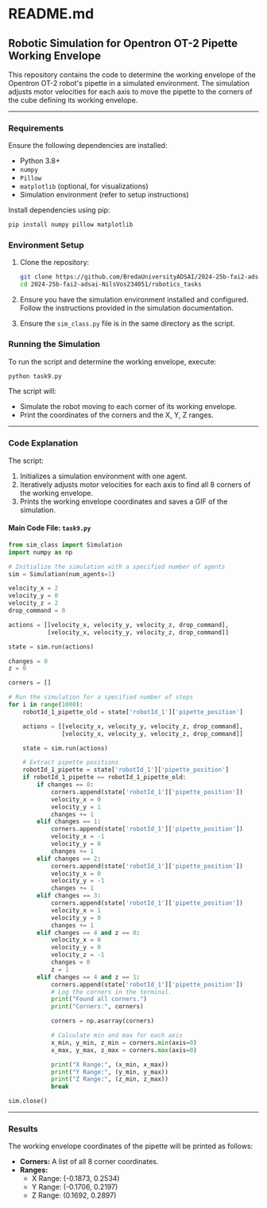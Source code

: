 # README.md

## Robotic Simulation for Opentron OT-2 Pipette Working Envelope

This repository contains the code to determine the working envelope of the Opentron OT-2 robot's pipette in a simulated environment. The simulation adjusts motor velocities for each axis to move the pipette to the corners of the cube defining its working envelope.

---

### Requirements

Ensure the following dependencies are installed:

- Python 3.8+
- `numpy`
- `Pillow`
- `matplotlib` (optional, for visualizations)
- Simulation environment (refer to setup instructions)

Install dependencies using pip:

```bash
pip install numpy pillow matplotlib
```

### Environment Setup

1. Clone the repository:
   ```bash
   git clone https://github.com/BredaUniversityADSAI/2024-25b-fai2-adsai-NilsVos234051
   cd 2024-25b-fai2-adsai-NilsVos234051/robotics_tasks
   ```

2. Ensure you have the simulation environment installed and configured. Follow the instructions provided in the simulation documentation.

3. Ensure the `sim_class.py` file is in the same directory as the script.

### Running the Simulation

To run the script and determine the working envelope, execute:

```bash
python task9.py
```

The script will:
- Simulate the robot moving to each corner of its working envelope.
- Print the coordinates of the corners and the X, Y, Z ranges.

---

### Code Explanation

The script:
1. Initializes a simulation environment with one agent.
2. Iteratively adjusts motor velocities for each axis to find all 8 corners of the working envelope.
3. Prints the working envelope coordinates and saves a GIF of the simulation.

#### Main Code File: `task9.py`

```python
from sim_class import Simulation
import numpy as np

# Initialize the simulation with a specified number of agents
sim = Simulation(num_agents=1)

velocity_x = 2
velocity_y = 0
velocity_z = 2
drop_command = 0

actions = [[velocity_x, velocity_y, velocity_z, drop_command],
           [velocity_x, velocity_y, velocity_z, drop_command]]

state = sim.run(actions)

changes = 0
z = 0

corners = []

# Run the simulation for a specified number of steps
for i in range(1000):
    robotId_1_pipette_old = state['robotId_1']['pipette_position']

    actions = [[velocity_x, velocity_y, velocity_z, drop_command],
               [velocity_x, velocity_y, velocity_z, drop_command]]

    state = sim.run(actions)

    # Extract pipette positions
    robotId_1_pipette = state['robotId_1']['pipette_position']
    if robotId_1_pipette == robotId_1_pipette_old:
        if changes == 0:
            corners.append(state['robotId_1']['pipette_position'])
            velocity_x = 0
            velocity_y = 1
            changes += 1
        elif changes == 1:
            corners.append(state['robotId_1']['pipette_position'])
            velocity_x = -1
            velocity_y = 0
            changes += 1
        elif changes == 2:
            corners.append(state['robotId_1']['pipette_position'])
            velocity_x = 0
            velocity_y = -1
            changes += 1
        elif changes == 3:
            corners.append(state['robotId_1']['pipette_position'])
            velocity_x = 1
            velocity_y = 0
            changes += 1
        elif changes == 4 and z == 0:
            velocity_x = 0
            velocity_y = 0
            velocity_z = -1
            changes = 0
            z = 1
        elif changes == 4 and z == 1:
            corners.append(state['robotId_1']['pipette_position'])
            # Log the corners in the terminal.
            print("Found all corners.")
            print("Corners:", corners)

            corners = np.asarray(corners)

            # Calculate min and max for each axis
            x_min, y_min, z_min = corners.min(axis=0)
            x_max, y_max, z_max = corners.max(axis=0)

            print("X Range:", (x_min, x_max))
            print("Y Range:", (y_min, y_max))
            print("Z Range:", (z_min, z_max))
            break

sim.close()
```

---

### Results

The working envelope coordinates of the pipette will be printed as follows:

- **Corners:** A list of all 8 corner coordinates.
- **Ranges:**
  - X Range: (-0.1873, 0.2534)
  - Y Range: (-0.1706, 0.2197)
  - Z Range: (0.1692, 0.2897)
